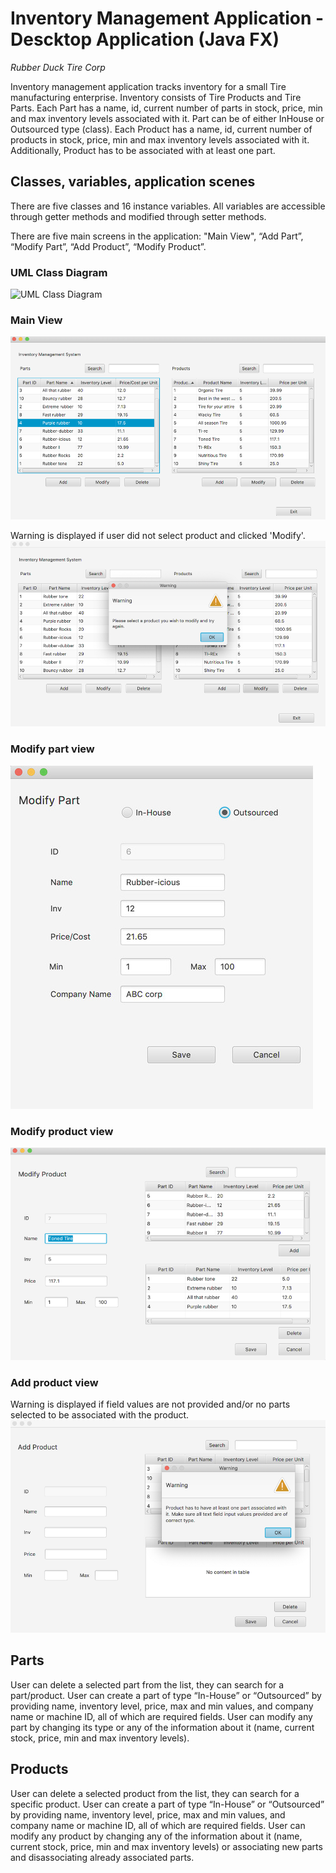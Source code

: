 # Inventory Management Application - Descktop Application (Java FX)
_Rubber Duck Tire Corp_

Inventory management application tracks inventory for a small Tire manufacturing enterprise. Inventory consists of Tire Products and Tire Parts.
Each Part has a name, id, current number of parts in stock, price, min and max inventory levels associated with it. Part can be of either InHouse or Outsourced type (class).
Each Product has a name, id, current number of products in stock, price, min and max inventory levels associated with it. Additionally, Product has to be associated with at least one part.

## Classes, variables, application scenes
There are five classes and 16 instance variables. All variables are accessible through getter methods and modified through setter methods.

There are five main screens in the application: "Main View", “Add Part”, “Modify Part”, “Add Product”, “Modify Product”.

### UML Class Diagram
![UML Class Diagram](https://github.com/olgashi/Inventory_Management_Application/blob/master/inventory-app-uml-diagram.png)

### Main View
![Main view of the application](https://github.com/olgashi/Inventory-Management-Application/blob/master/main-view.png)

Warning is displayed if user did not select product and clicked 'Modify'.
![Main view of the application. Warning example](https://github.com/olgashi/Inventory-Management-Application/blob/master/main-no-product-selected-warning.png)

### Modify part view
![Modify part view](https://github.com/olgashi/Inventory-Management-Application/blob/master/modify-part-view.jpg)

### Modify product view
![Modify product view](https://github.com/olgashi/Inventory-Management-Application/blob/master/modify-product.png)

### Add product view
Warning is displayed if field values are not provided and/or no parts selected to be associated with the product.
![Product view with warning](https://github.com/olgashi/Inventory-Management-Application/blob/master/add-product-warning.png)

## Parts
User can delete a selected part from the list, they can search for a part/product. 
User can create a part of type “In-House” or “Outsourced” by providing name, inventory level, price, max and min values, and company name or machine ID, all of which are required fields.
User can modify any part by changing its type or any of the information about it (name, current stock, price, min and max inventory levels).

## Products
User can delete a selected product from the list, they can search for a specific product.
User can create a part of type “In-House” or “Outsourced” by providing name, inventory level, price, max and min values, and company name or machine ID, all of which are required fields.
User can modify any product by changing any of the information about it (name, current stock, price, min and max inventory levels) or associating new parts and disassociating already associated parts.
